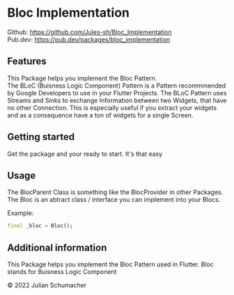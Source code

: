 <!-- 
This README describes the package. If you publish this package to pub.dev,
this README's contents appear on the landing page for your package.

For information about how to write a good package README, see the guide for
[writing package pages](https://dart.dev/guides/libraries/writing-package-pages). 

For general information about developing packages, see the Dart guide for
[creating packages](https://dart.dev/guides/libraries/create-library-packages)
and the Flutter guide for
[developing packages and plugins](https://flutter.dev/developing-packages). 
-->

# Bloc Implementation

Github: https://github.com/Jules-sh/Bloc_Implementation \
Pub.dev: https://pub.dev/packages/bloc_implementation

## Features

This Package helps you implement the Bloc Pattern. \
The BLoC (Buisness Logic Component) Pattern is a Pattern recommmended by Google Developers to use in your Flutter Projects.
The BLoC Pattern uses Streams and Sinks to exchange Information between two Widgets, that have no other Connection. This is especially useful if you extract your widgets and as a consequence have a ton of widgets for a single Screen.

## Getting started

Get the package and your ready to start. It's that easy

## Usage

The BlocParent Class is something like the BlocProvider in other Packages. The Bloc is an abtract class / interface you can implement into your Blocs.

Example:

```dart
final _bloc = Bloc();
```

## Additional information

This Package helps you implement the Bloc Pattern used in Flutter.
Bloc stands for Buisness Logic Component

© 2022 Julian Schumacher
